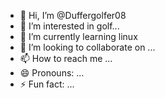 - 👋 Hi, I’m @Duffergolfer08
- 👀 I’m interested in golf...
- 🌱 I’m currently learning linux
- 💞️ I’m looking to collaborate on ...
- 📫 How to reach me ...
- 😄 Pronouns: ...
- ⚡ Fun fact: ...

<!---
Duffergolfer08/Duffergolfer08 is a ✨ special ✨ repository because its `README.md` (this file) appears on your GitHub profile.
You can click the Preview link to take a look at your changes.
--->
